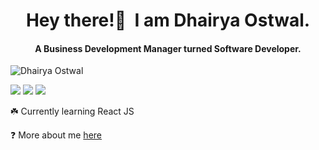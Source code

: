 <h1 align="center">Hey there!👋&nbsp; I am Dhairya Ostwal.</h1>
<h4 align="center">A Business Development Manager turned Software Developer.</h3>
<p align="left"> <img src="https://komarev.com/ghpvc/?username=dhairyaostwal" alt="Dhairya Ostwal" /></p>

[<img src="https://img.shields.io/badge/linkedin-%230077B5.svg?&style=for-the-badge&logo=linkedin&logoColor=white" />](https://www.linkedin.com/in/dhairyaostwal/) [<img src = "https://img.shields.io/badge/twitter-%2320A1F1.svg?&style=for-the-badge&logo=twitter&logoColor=white">](https://twitter.com/dhairyaostwal/)
[<img src="https://img.shields.io/badge/medium-%23292929.svg?&style=for-the-badge&logo=medium&logoColor=white" />](https://medium.com/@dhairyaostwal)

☘️ Currently learning React JS

❓ More about me [here](https://dhairyaostwal.netlify.app/)

